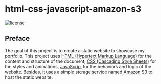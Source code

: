 # html-css-javascript-amazon-s3

![license](https://img.shields.io/github/license/rctrodrigo/html-css-javascript-aws-s3?style=for-the-badge)

## Preface 

The goal of this project is to create a static website to showcase my portfolio. This project uses 
[HTML (Hypertext Markup Language)](https://developer.mozilla.org/en-US/docs/Web/HTML) for the content and 
structure of the document, [CSS (Cascading Style Sheets)](https://developer.mozilla.org/en-US/docs/Web/CSS) for the 
styles and animations, [JavaScript](https://developer.mozilla.org/en-US/docs/Web/JavaScript) for the behaviors and 
logic of the website. Besides, it uses a simple storage service named [Amazon S3](https://aws.amazon.com/s3/) to host 
the static website.
